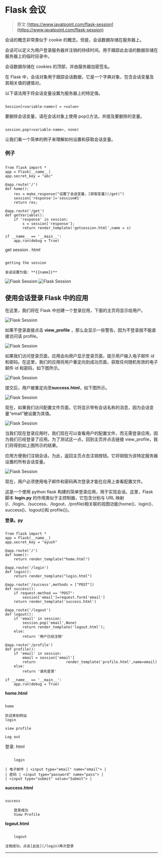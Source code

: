 # Flask 会议

> 原文:[https://www.javatpoint.com/flask-session](https://www.javatpoint.com/flask-session)

会话的概念非常类似于 cookie 的概念。但是，会话数据存储在服务器上。

会话可以定义为用户登录服务器并注销的持续时间。用于跟踪此会话的数据存储在服务器上的临时目录中。

会话数据存储在 cookies 的顶部，并由服务器加密签名。

在 Flask 中，会话对象用于跟踪会话数据，它是一个字典对象，包含会话变量及其相关值的键值对。

以下语法用于将会话变量设置为服务器上的特定值。

```

Session[<variable-name>] = <value>

```

要删除会话变量，请在会话对象上使用 pop()方法，并提及要删除的变量。

```

session.pop(<variable-name>, none)

```

让我们看一个简单的例子来理解如何设置和获取会话变量。

### 例子

```

from flask import *
app = Flask(__name__)
app.secret_key = "abc"

@app.route('/')
def home():
	res = make_response("设置了会话变量，[获取变量](/get)")
	session['response']='session#1'
	return res;

@app.route('/get')
def getVariable():
	if 'response' in session:
		s = session['response'];
		return render_template('getsession.html',name = s)

if __name__ == '__main__':
	app.run(debug = True)

```

get session . html

```

getting the session

会话设置为值: **{{name}}** 

```

![Flask Session](../Images/891296887805d3c3fcce09adc293fae1.png)
![Flask Session](../Images/db282a7cb3306ba603bca37de7f199e3.png)

## 使用会话登录 Flask 中的应用

在这里，我们将在 Flask 中创建一个登录应用，下面的主页将显示给用户。

![Flask Session](../Images/f09078493d78d123ca36ce8ebce99029.png)

如果不登录直接点击 **view_profile** ，那么会显示一些警告，因为不登录就不能直接访问该 profile。

![Flask Session](../Images/28b492b8955e8307028b71a4b10dd5db.png)

如果我们访问登录页面，应用会向用户显示登录页面，提示用户输入电子邮件 id 和密码。在这里，我们的应用将用户重定向到成功页面，获取任何随机有效的电子邮件 id 和密码，如下图所示。

![Flask Session](../Images/336ead134b1e7693aad3bf7a2cb91882.png)

提交后，用户被重定向至**success.html**，如下图所示。

![Flask Session](../Images/59240df61ba76757cf554469ce0ec219.png)

现在，如果我们访问配置文件页面，它将显示带有会话名称的消息，因为会话变量“email”被设置为其值。

![Flask Session](../Images/1cd806cd40df55fc1c081a8d6515a292.png)

当我们现在登录应用时，我们现在可以查看用户的配置文件，而无需登录应用，因为我们已经登录了应用。为了测试这一点，回到主页并点击链接 view_profile，我们将得到如上图所示的结果。

应用方便我们注销会话，为此，返回主页点击注销按钮。它将销毁为该特定服务器设置的所有会话变量。

![Flask Session](../Images/997911ecdd4aae08e2202ac719d720d5.png)

现在，用户必须使用电子邮件和密码再次登录才能在应用上查看配置文件。

这是一个使用 python flask 构建的简单登录应用，用于实现会话。这里，Flask 脚本 **login.py** 的作用类似于主控制器，它包含分别与 URL 映射(/、/login、/success、/logout、/profile)相关联的视图功能(home()、login()、success()、logout()和 profile())。

**登录。py**

```

from flask import *
app = Flask(__name__)
app.secret_key = "ayush"

@app.route('/')
def home():
	return render_template("home.html")

@app.route('/login')
def login():
	return render_template("login.html")

@app.route('/success',methods = ["POST"])
def success():
	if request.method == "POST":
		session['email']=request.form['email']
	return render_template('success.html')

@app.route('/logout')
def logout():
	if 'email' in session:
		session.pop('email',None)
		return render_template('logout.html');
	else:
		return '用户已经注销'

@app.route('/profile')
def profile():
	if 'email' in session:
		email = session['email']
		return 				render_template('profile.html',name=email)
	else:
		return '请先登录'

if __name__ == '__main__':
	app.run(debug = True)

```

**home.html**

```

home

欢迎来到网站
login

view profile

Log out

```

登录. html

```

	login

| 电子邮件 | <input type="email" name="email"> |
| 密码 | <input type="password" name="pass"> |
| <input type="submit" value="Submit"> |

```

**success.html**

```

success

	登录成功
	View Profile

```

**logout.html**

```

	logout

注销成功，点击[此处](/login)再次登录

```

* * *